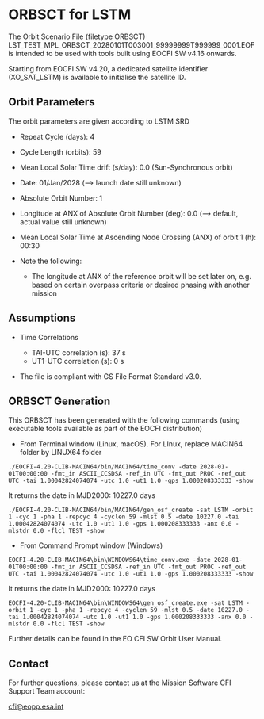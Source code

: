 # ORBSCT for LSTM
The Orbit Scenario File (filetype ORBSCT)
LST_TEST_MPL_ORBSCT_20280101T003001_99999999T999999_0001.EOF
is intended to be used with tools built using EOCFI SW v4.16 onwards.


Starting from EOCFI SW v4.20, a dedicated satellite identifier (XO_SAT_LSTM) is available to initialise the satellite ID.

## Orbit Parameters
The orbit parameters are given according to LSTM SRD 
- Repeat Cycle (days): 4

- Cycle Length (orbits): 59

- Mean Local Solar Time drift (s/day): 0.0 (Sun-Synchronous orbit)

- Date: 01/Jan/2028 (--> launch date still unknown)

- Absolute Orbit Number: 1

- Longitude at ANX of Absolute Orbit Number (deg): 0.0 (--> default, actual value still unknown)

- Mean Local Solar Time at Ascending Node Crossing (ANX) of orbit 1 (h): 00:30

- Note the following:
    - The longitude at ANX of the reference orbit will be set later on, e.g. based on certain overpass criteria or desired phasing with another mission

## Assumptions
- Time Correlations
    - TAI-UTC correlation (s): 37 s
    - UT1-UTC correlation (s): 0 s

- The file is compliant with GS File Format Standard v3.0.

## ORBSCT Generation
This ORBSCT has been generated with the following commands (using executable tools available as part of the EOCFI distribution)

- From Terminal window (Linux, macOS). For LInux, replace MACIN64 folder by LINUX64 folder
```$bash
./EOCFI-4.20-CLIB-MACIN64/bin/MACIN64/time_conv -date 2028-01-01T00:00:00 -fmt_in ASCII_CCSDSA -ref_in UTC -fmt_out PROC -ref_out UTC -tai 1.00042824074074 -utc 1.0 -ut1 1.0 -gps 1.000208333333 -show
```
It returns the date in MJD2000: 10227.0 days
```$bash
./EOCFI-4.20-CLIB-MACIN64/bin/MACIN64/gen_osf_create -sat LSTM -orbit 1 -cyc 1 -pha 1 -repcyc 4 -cyclen 59 -mlst 0.5 -date 10227.0 -tai 1.00042824074074 -utc 1.0 -ut1 1.0 -gps 1.000208333333 -anx 0.0 -mlstdr 0.0 -flcl TEST -show
```
- From Command Prompt  window (Windows)
```$bash
EOCFI-4.20-CLIB-MACIN64\bin\WINDOWS64\time_conv.exe -date 2028-01-01T00:00:00 -fmt_in ASCII_CCSDSA -ref_in UTC -fmt_out PROC -ref_out UTC -tai 1.00042824074074 -utc 1.0 -ut1 1.0 -gps 1.000208333333 -show
```
It returns the date in MJD2000: 10227.0 days
```$bash
EOCFI-4.20-CLIB-MACIN64\bin\WINDOWS64\gen_osf_create.exe -sat LSTM -orbit 1 -cyc 1 -pha 1 -repcyc 4 -cyclen 59 -mlst 0.5 -date 10227.0 -tai 1.00042824074074 -utc 1.0 -ut1 1.0 -gps 1.000208333333 -anx 0.0 -mlstdr 0.0 -flcl TEST -show
```
Further details can be found in the EO CFI SW Orbit User Manual.

## Contact
For further questions, please contact us at the Mission Software CFI Support Team account:

cfi@eopp.esa.int
